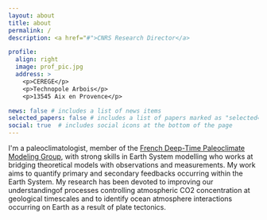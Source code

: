 ```yaml
---
layout: about
title: about
permalink: /
description: <a href="#">CNRS Research Director</a>

profile:
  align: right
  image: prof_pic.jpg
  address: >
    <p>CEREGE</p>
    <p>Technopole Arbois</p>
    <p>13545 Aix en Provence</p>

news: false # includes a list of news items
selected_papers: false # includes a list of papers marked as "selected={true}"
social: true  # includes social icons at the bottom of the page
---
```


I'm a paleoclimatologist, member of the <a href="https://paleoclim-cnrs.github.io/" target="_blank" >French Deep-Time Paleoclimate Modeling Group</a>,  with strong skills in Earth System modelling who works at bridging theoretical models with observations and measurements. My work aims to quantify
primary and secondary feedbacks occurring within the Earth System. My research has been devoted to improving our understandingof processes controlling atmospheric CO2 concentration at geological timescales and to identify ocean atmosphere interactions occurring on Earth as a result of plate tectonics.
